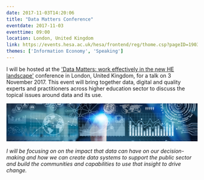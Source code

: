 ```yaml
---
date: 2017-11-03T14:20:06
title: "Data Matters Conference"
eventdate: 2017-11-03
eventtime: 09:00
location: London, United Kingdom
link: https://events.hesa.ac.uk/hesa/frontend/reg/thome.csp?pageID=19038&eventID=72&traceRedir=2&eventID=72
themes: ['Information Economy', 'Speaking']
---
```



I will be hosted at the ['Data Matters: work effectively in the new HE landscape'](https://events.hesa.ac.uk/hesa/frontend/reg/thome.csp?pageID=19038&eventID=72&traceRedir=2&eventID=72) conference in London, United Kingdom, for a talk on 3 November 2017. This event will bring together data, digital and quality experts and practitioners across higher education sector to discuss the topical issues around data and its use.

<img src="/images/Data_Matters.jpg">

*I will be focusing on on the impact that data can have on our decision-making and how we can create data systems to support the public sector and build the communities and capabilities to use that insight to drive change.*

